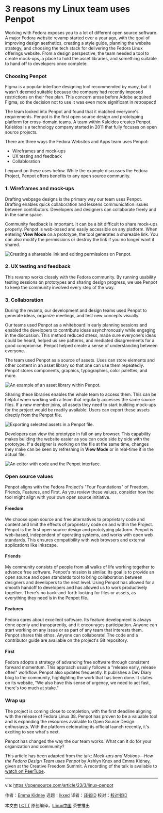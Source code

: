 [#]: subject: "3 reasons my Linux team uses Penpot"
[#]: via: "https://opensource.com/article/23/3/linux-penpot"
[#]: author: "Emma Kidney https://opensource.com/users/ekidney"
[#]: collector: "lkxed"
[#]: translator: "geekpi"
[#]: reviewer: " "
[#]: publisher: " "
[#]: url: " "

3 reasons my Linux team uses Penpot
======

Working with Fedora exposes you to a lot of different open source software. A major Fedora website revamp started over a year ago, with the goal of improving design aesthetics, creating a style guide, planning the website strategy, and choosing the tech stack for delivering the Fedora Linux offerings website. From a design perspective, the team needed a tool to create mock-ups, a place to hold the asset libraries, and something suitable to hand off to developers once complete.

### Choosing Penpot

Figma is a popular interface designing tool recommended by many, but it wasn't deemed suitable because the company had recently imposed restrictions on their free plan. This concern arose before Adobe acquired Figma, so the decision not to use it was even more significant in retrospect!

The team looked into Penpot and found that it matched everyone's requirements. Penpot is the first open source design and prototyping platform for cross-domain teams. A team within Kaleidos creates Penpot. Kaleidos is a technology company started in 2011 that fully focuses on open source projects.

There are three ways the Fedora Websites and Apps team uses Penpot:

- Wireframes and mock-ups
- UX testing and feedback
- Collabloration

I expand on these uses below. While the example discusses the Fedora Project, Penpot offers benefits to any open source community.

### 1. Wireframes and mock-ups

Drafting webpage designs is the primary way our team uses Penpot. Drafting enables quick collaboration and lessens communication issues between contributors. Developers and designers can collaborate freely and in the same space.

Community feedback is important. It can be a bit difficult to share mock-ups properly. Penpot is web-based and easily accessible on any platform. When entering **View Mode** on a prototype, the tool generates a shareable link. You can also modify the permissions or destroy the link if you no longer want it shared.

![Creating a shareable link and editing permissions on Penpot.][1]

### 2. UX testing and feedback

This revamp works closely with the Fedora community. By running usability testing sessions on prototypes and sharing design progress, we use Penpot to keep the community involved every step of the way.

### 3. Collaboration

During the revamp, our development and design teams used Penpot to generate ideas, organize meetings, and test new concepts visually.

Our teams used Penpot as a whiteboard in early planning sessions and enabled the developers to contribute ideas asynchronously while engaging in the discussion. This method reduced stress, made sure everyone's ideas could be heard, helped us see patterns, and mediated disagreements for a good compromise. Penpot helped create a sense of understanding between everyone.

The team used Penpot as a source of assets. Uses can store elements and other content in an asset library so that one can use them repeatedly. Penpot stores components, graphics, typographies, color palettes, and more.

![An example of an asset library within Penpot.][2]

Sharing these libraries enables the whole team to access them. This can be helpful when working with a team that regularly accesses the same source files. If a new member joins, all assets they need to start building mock-ups for the project would be readily available. Users can export these assets directly from the Penpot file.

![Exporting selected assets in a Penpot file.][3]

Developers can view the prototype in full on any browser. This capability makes building the website easier as you can code side by side with the prototype. If a designer is working on the file at the same time, changes they make can be seen by refreshing in **View Mode** or in real-time if in the actual file.

![An editor with code and the Penpot interface.][4]

### Open source values

Penpot aligns with the Fedora Project's "Four Foundations" of Freedom, Friends, Features, and First. As you review these values, consider how the tool might align with your own open source initiative.

#### Freedom

We choose open source and free alternatives to proprietary code and content and limit the effects of proprietary code on and within the Project. Penpot is the first open source design and prototyping platform. Penpot is web-based, independent of operating systems, and works with open web standards. This ensures compatibility with web browsers and external applications like Inkscape.

#### Friends

My community consists of people from all walks of life working together to advance free software. Penpot's mission is similar. Its goal is to provide an open source and open standards tool to bring collaboration between designers and developers to the next level. Using Penpot has allowed for a smooth handoff to developers and has allowed us to work productively together. There's no back-and-forth looking for files or assets, as everything they need is in the Penpot file.

#### Features

Fedora cares about excellent software. Its feature development is always done openly and transparently, and it encourages participation. Anyone can start working on any issue or as part of any team that interests them. Penpot shares this ethos. Anyone can collaborate! The code and a contributor guide are available on the project's Git repository.

#### First

Fedora adopts a strategy of advancing free software through consistent forward momentum. This approach usually follows a "release early, release often" workflow. Penpot also updates frequently. It publishes a Dev Diary blog to the community, highlighting the work that has been done. It states on its website, "We also have this sense of urgency, we need to act fast, there's too much at stake."

### Wrap up

The project is coming close to completion, with the first deadline aligning with the release of Fedora Linux 38. Penpot has proven to be a valuable tool and is expanding the resources available to Open Source Design enthusiasts. With the platform celebrating its official launch recently, it's exciting to see what's next.

Penpot has changed the way the our team works. What can it do for your organization and community?

This article has been adapted from the talk: _Mock-ups and Motions—How the Fedora Design Team uses Penpot_ by Ashlyn Knox and Emma Kidney, given at the Creative Freedom Summit. A recording of the talk is available to [watch on PeerTube][5].

--------------------------------------------------------------------------------

via: https://opensource.com/article/23/3/linux-penpot

作者：[Emma Kidney][a]
选题：[lkxed][b]
译者：[译者ID](https://github.com/译者ID)
校对：[校对者ID](https://github.com/校对者ID)

本文由 [LCTT](https://github.com/LCTT/TranslateProject) 原创编译，[Linux中国](https://linux.cn/) 荣誉推出

[a]: https://opensource.com/users/ekidney
[b]: https://github.com/lkxed/
[1]: https://opensource.com/sites/default/files/2023-03/permissions.webp
[2]: https://opensource.com/sites/default/files/2023-03/asset-library.webp
[3]: https://opensource.com/sites/default/files/2023-03/exporting.webp
[4]: https://opensource.com/sites/default/files/2023-03/coding.webp
[5]: https://peertube.linuxrocks.online/w/5H22PH66kYwiTKcKR1p2kJ